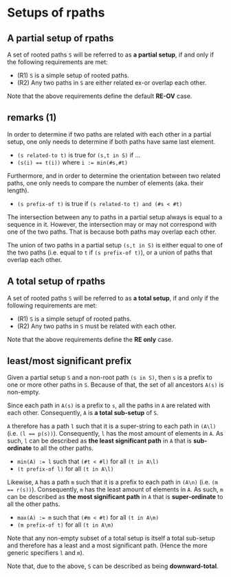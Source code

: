 
<!-- ======================================================================= -->
# Setups of rpaths

<!-- ======================================================================= -->
## A partial setup of rpaths

A set of rooted paths `S` will be referred to as **a partial setup**,
if and only if the following requirements are met:

* (R1) `S` is a simple setup of rooted paths.
* (R2) Any two paths in `S` are either related ex-or overlap each other.

Note that the above requirements define the default **RE-OV** case.

<!-- ======================================================================= -->
## remarks (1)

In order to determine if two paths are related with each other in a partial
setup, one only needs to determine if both paths have same last element.

* `(s related-to t)` is true for `(s,t in S)` if ...
* `(s(i) == t(i))` where `i := min(#s,#t)`

Furthermore, and in order to determine the orientation between two related
paths, one only needs to compare the number of elements (aka. their length).

* `(s prefix-of t)` is true if `(s related-to t) and (#s < #t)`

The intersection between any to paths in a partial setup always is equal to
a sequence in it. However, the intersection may or may not correspond with
one of the two paths. That is because both paths may overlap each other.

The union of two paths in a partial setup `(s,t in S)` is either equal to one
of the two paths (i.e. equal to `t` if `(s prefix-of t)`), or a union of paths
that overlap each other.

<!-- ======================================================================= -->
## A total setup of rpaths

A set of rooted paths `S` will be referred to as **a total setup**,
if and only if the following requirements are met:

* (R1) `S` is a simple setupf of rooted paths.
* (R2) Any two paths in `S` must be related with each other.

Note that the above requirements define the **RE only** case.

<!-- ======================================================================= -->
## least/most significant prefix

Given a partial setup `S` and a non-root path `(s in S)`,
then `s` is a prefix to one or more other paths in `S`.
Because of that, the set of all ancestors `A(s)` is non-empty.

Since each path in `A(s)` is a prefix to `s`, all the paths in `A` are related
with each other. Consequently, `A` is **a total sub-setup** of `S`.

`A` therefore has a path `l` such that it is a super-string to each path in
`(A\l)` (i.e. `(l == p(s))`). Consequently, `l` has the most amount of elements
in `A`. As such, `l` can be described as **the least significant path** in `A`
that is **sub-ordinate** to all the other paths.

* `min(A) := l` such that `(#t < #l)` for all `(t in A\l)`
* `(t prefix-of l)` for all `(t in A\l)`

Likewise, `A` has a path `m` such that it is a prefix to each path in `(A\n)`
(i.e. `(m == r(s))`). Consequently, `m` has the least amount of elements in
`A`. As such, `m` can be described as **the most significant path** in `A`
that is **super-ordinate** to all the other paths.

* `max(A) := m` such that `(#m < #t)` for all `(t in A\m)`
* `(m prefix-of t)` for all `(t in A\m)`

Note that any non-empty subset of a total setup is itself a total sub-setup
and therefore has a least and a most significant path. (Hence the more generic
specifiers `l` and `m`).

Note that, due to the above, `S` can be described as being **downward-total**.
